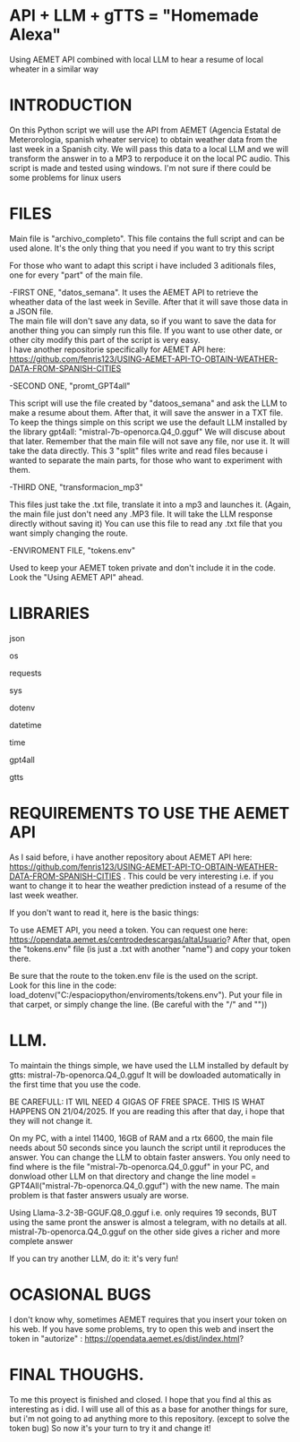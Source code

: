 # API + LLM + gTTS = "Homemade Alexa"
Using AEMET API combined with  local LLM to hear a resume of local wheater in a similar way 


#  INTRODUCTION

On this Python script we will use the API from AEMET (Agencia Estatal de Meterorologia, spanish wheater service) to obtain weather data from the last week in a Spanish city.
We will pass this data to a local LLM and we will transform the answer in to a MP3 to rerpoduce it on the local PC audio.
This script is made and tested using windows. I'm not sure if there could be some problems for linux users



#   FILES

Main file is "archivo_completo".  This file contains the full script and can be used alone. 
It's the only thing that you need if you want to try this script


For those who want to adapt this script i have included 3 aditionals files, one for every "part" of the main file.


-FIRST ONE, "datos_semana".
It uses the AEMET API to retrieve the wheather data of the last week in Seville. After that it will save those data in a JSON file.  
The main file will don't save any data, so if you want to save the data for another thing you can simply run this file.
If you want to use other date, or other city modify this part of the script is very easy.  
I have another repositorie specifically for AEMET API here:  https://github.com/fenris123/USING-AEMET-API-TO-OBTAIN-WEATHER-DATA-FROM-SPANISH-CITIES



-SECOND ONE, "promt_GPT4all"

This script will use the file created by "datoos_semana" and ask the LLM to make a resume about them. After that, it will save the answer in a TXT file.
To keep the things simple on this script we use the default LLM installed by the library gpt4all:  "mistral-7b-openorca.Q4_0.gguf"
We will discuse about that  later.
Remember that the main file will not save any file, nor use it.  It will take the data directly. 
This 3  "split" files write and read files because i wanted to separate the main parts, for those who want to experiment with them.



-THIRD ONE, "transformacion_mp3"

This files just take the .txt file, translate it into a mp3 and launches it.
(Again, the main file just don't need any .MP3 file. It will take the LLM response directly without saving it)
You can use this file to read any .txt file that you want simply changing the route.



-ENVIROMENT FILE, "tokens.env"

Used to keep your AEMET token private and don't include it in the code.
Look the "Using AEMET API" ahead.








#  LIBRARIES

json

os

requests

sys

dotenv

datetime

time

gpt4all

gtts


#  REQUIREMENTS TO USE THE AEMET API

As I said before, i have another repository about AEMET API here:  https://github.com/fenris123/USING-AEMET-API-TO-OBTAIN-WEATHER-DATA-FROM-SPANISH-CITIES .
This could be very interesting i.e. if you want to change it to hear the weather prediction instead of a resume of the last week weather.


If you don't want to read it, here is the basic things:

To use AEMET API, you need a token.  You can request one here:   https://opendata.aemet.es/centrodedescargas/altaUsuario?
After that, open the "tokens.env" file (is just a .txt with another "name") and copy your token there.

Be sure that the route to the token.env file is the used on the script.  
Look for this line in the code: load_dotenv("C:/espaciopython/enviroments/tokens.env"). 
Put your file in that carpet, or simply change the line. (Be careful with the "/" and "\")) 




#  LLM.

To maintain the things simple, we have used the LLM installed by default by gtts: mistral-7b-openorca.Q4_0.gguf
It will be dowloaded automatically in the first time that you use the code.


BE CAREFULL:  IT WIL NEED 4 GIGAS OF FREE SPACE.
THIS IS WHAT HAPPENS ON 21/04/2025.
If you are reading this after that day, i hope that they will not change it.


On my PC, with a intel 11400, 16GB of RAM and a rtx 6600, the main file needs about 50 seconds since you launch the script until it reproduces the answer.
You can change the LLM to obtain faster answers. 
You only need to find where is the file "mistral-7b-openorca.Q4_0.gguf" in your PC, and donwload other LLM on that directory and change the line model = GPT4All("mistral-7b-openorca.Q4_0.gguf") with the new name.
The main problem is that faster answers usualy are worse.


Using Llama-3.2-3B-GGUF.Q8_0.gguf i.e.  only requires 19 seconds, BUT using the same pront the answer is almost a telegram, with no details at all. 
mistral-7b-openorca.Q4_0.gguf on the other side gives a richer and more complete answer


If you can try another LLM, do it: it's very fun!


#  OCASIONAL BUGS

I don't know why, sometimes AEMET requires that you insert your token on his web.
If you have some problems, try to open this web and insert the token in "autorize" :  https://opendata.aemet.es/dist/index.html?




#  FINAL THOUGHS.

To me this proyect is finished and closed. I hope that you find al this as interesting as i did.
I will use all of this as a base for another things for sure, but i'm not going to ad anything more to this repository. (except to solve the token bug)
So now it's your turn to try it and change it!


